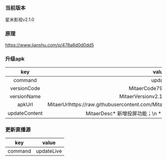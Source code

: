 ### 当前版本
星米影视v2.1.0

### 原理

https://www.jianshu.com/p/478a6d0d0dd5


### 升级apk


| key|value
|:--------:|:---------:
| command   | update      
| versionCode     |MitaerCode79MitaerCode
| versionName | MitaerVersionv2.1.0MitaerVersion
| apkUrl| MitaerUrlhttps://raw.githubusercontent.com/Mitaxing/XingMiMovie/master/xingmi.apkMitaerUrl
|updateContent|MitaerDesc* 新增投屏功能；\n * 修复已知的bug；\nMitaerDesc


### 更新直播源

| key|value
|:--------:|:---------:
| command   | updateLive      
